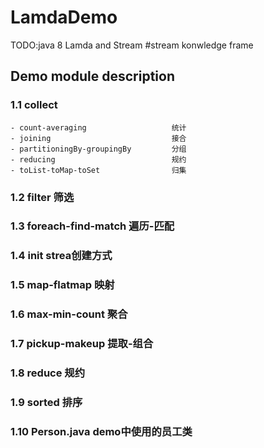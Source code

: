 # LamdaDemo
 TODO:java 8 Lamda and Stream
#stream konwledge frame
## Demo module description
### 1.1 collect
    - count-averaging                   统计
    - joining                           接合
    - partitioningBy-groupingBy         分组
    - reducing                          规约
    - toList-toMap-toSet                归集
### 1.2 filter                      筛选
### 1.3 foreach-find-match          遍历-匹配
### 1.4 init                        strea创建方式
### 1.5 map-flatmap                 映射
### 1.6 max-min-count               聚合
### 1.7 pickup-makeup               提取-组合
### 1.8 reduce                      规约
### 1.9 sorted                      排序
### 1.10 Person.java                demo中使用的员工类